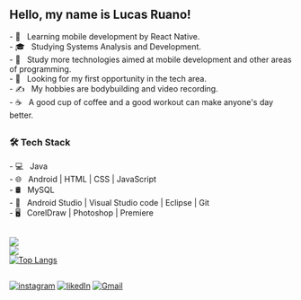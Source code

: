 <h2> Hello, my name is Lucas Ruano! </h2>

<div>
  <p>
<!--     Focused, communicative, adaptive.<br/>
    Passionate about mobile development. <br/>
    I am open to learning new languages and facing <br/>
    challenges in areas other than mobile.<br/> -->
- 🔭 &nbsp; Learning mobile development by React Native.<br/>
- 🎓 &nbsp; Studying Systems Analysis and Development.<br/>
- 🤔 &nbsp; Study more technologies aimed at mobile development and other areas of programming.<br/>
- 💼 &nbsp; Looking for my first opportunity in the tech area.<br/>
- ✍️ &nbsp; My hobbies are bodybuilding and video recording.<br/>
- ☕ &nbsp; A good cup of coffee and a good workout can make anyone's day better.<br/>
  </p>
  
  ##
  
  <h3>🛠 Tech Stack</h3>
  
  <p>
    - 💻 &nbsp; Java <br/>
    - 🌐 &nbsp; Android | HTML | CSS | JavaScript <br/>
    - 🛢 &nbsp; MySQL <br/>
    - 🔧 &nbsp; Android Studio | Visual Studio code | Eclipse | Git <br/>
    - 🖥 &nbsp; CorelDraw | Photoshop | Premiere <br/>
  </p>
</div>

##
![](https://github-readme-streak-stats.herokuapp.com/?user=ruano15&theme=dark&text_color=daf7dc&bg_color=151515)<br/>
![](https://github-readme-stats.vercel.app/api?username=ruano15&show_icons=true&theme=dark&hide_border=false&include_all_commits=true&count_private=true)<br/>
[![Top Langs](https://github-readme-stats.vercel.app/api/top-langs/?username=ruano15&show_icons=true&theme=dark&layout=compact)](https://github.com/ruano15/github-readme-stats)<br/>
<!-- ##
<p>
  <a href="https://play.google.com/store/apps/developer?id=Joker+Produ%C3%A7%C3%B5es"><img src="https://cdn.jsdelivr.net/gh/devicons/devicon/icons/android/android-original.svg" alt="android" width="40" height="40"/></a>
  <a href="https://developer.mozilla.org/en-US/docs/Web/JavaScript"><img src="https://cdn.jsdelivr.net/gh/devicons/devicon/icons/javascript/javascript-original.svg"      alt="Javascipt" width="40" height="40"/></a>
  <a href="https://www.typescriptlang.org/"><img src="https://cdn.jsdelivr.net/gh/devicons/devicon/icons/typescript/typescript-original.svg" alt="Typescript"              width="40" height="40"/></a>
  <a href="https://www.java.com/pt-BR/"><img src="https://cdn.jsdelivr.net/gh/devicons/devicon/icons/java/java-original.svg" alt="java" width="40" height="40"/></a>
  <a href="https://www.w3.org/html/"><img src="https://cdn.jsdelivr.net/gh/devicons/devicon/icons/html5/html5-original.svg" alt="HTML5" width="40" height="40"/></a>
  <a href="https://www.w3schools.com/css/"><img src="https://cdn.jsdelivr.net/gh/devicons/devicon/icons/css3/css3-original.svg" alt="CSS3" width="40" height="40"/></a>
  <a href="https://reactnative.dev/"><img src="https://cdn.jsdelivr.net/gh/devicons/devicon/icons/react/react-original.svg" alt="React-Native" width="40" height="40"/></a>
  <a href="https://www.adobe.com/products/photoshop.html?promoid=RBS7NL7F&mv=other"><img src="https://cdn.jsdelivr.net/gh/devicons/devicon/icons/photoshop/photoshop-plain.svg" alt="Photoshop" width="40" height="40"/></a>
</p> -->

##

<div>
<a href="https://www.instagram.com/_ruano15/"><img src="https://img.shields.io/badge/-Instagram-%23E4405F?style=for-the-badge&logo=instagram&logoColor=white" alt="instagram"/></a>
<a href="https://www.linkedin.com/in/lucasruano/"><img src="https://img.shields.io/badge/-LinkedIn-%230077B5?style=for-the-badge&logo=linkedin&logoColor=white" alt="likedIn"/></a>
<a href = "mailto:lucas.ruano15@gmail.com"><img src="https://img.shields.io/badge/-Gmail-%23333?style=for-the-badge&logo=gmail&logoColor=white" alt="Gmail"/></a>
</div>
